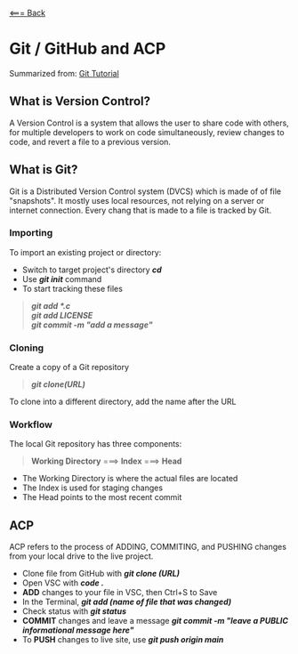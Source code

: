 [<=== Back](README.md)

# Git / GitHub and ACP
Summarized from:
[Git Tutorial](https://blog.udemy.com/git-tutorial-a-comprehensive-guide/#1)

## What is Version Control?
A Version Control is a system that allows the user to share code with others, for multiple developers to work on code simultaneously, review changes to code, and revert a file to a previous version.

## What is Git?
Git is a Distributed Version Control system (DVCS) which is made of of file "snapshots". It mostly uses local resources, not relying on a server or internet connection. Every chang that is made to a file is tracked by Git.

### Importing
To import an existing project or directory:
- Switch to target project's directory ***cd***
- Use ***git init*** command
- To start tracking these files
> ___git add *.c___   
> ***git add LICENSE***   
>  ***git commit -m "add a message"***

### Cloning
Create a copy of a Git repository
>***git clone(URL)***

To clone into a different directory, add the name after the URL

### Workflow
The local Git repository has three components:
>**Working Directory** ===> **Index** ===> **Head**
- The Working Directory is where the actual files are located
- The Index is used for staging changes
- The Head points to the most recent commit

## ACP
ACP refers to the process of ADDING, COMMITING, and PUSHING changes from your local drive to the live project.

- Clone file from GitHub with ***git clone (URL)***
- Open VSC with ***code .***
- **ADD** changes to your file in VSC, then Ctrl+S to Save
- In the Terminal,  ***git add (name of file that was changed)*** 
- Check status with ***git status***
- **COMMIT** changes and leave a message ***git commit -m "leave a PUBLIC informational message here"***
- To **PUSH** changes to live site, use ***git push origin main***